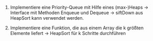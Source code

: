 
1) Implementiere eine Priority-Queue mit Hilfe eines (max-)Heaps
-> Interface mit Methoden Enqueue und Dequeue
-> siftDown aus HeapSort kann verwendet werden.


2) Implementiere eine Funktion, die aus einem Array die k größten Elemente liefert
-> HeapSort für k Schritte durchführen